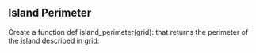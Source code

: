 ## Island Perimeter
Create a function def island_perimeter(grid): that returns the perimeter of the island described in grid:


